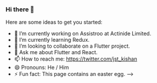 ### Hi there 👋



Here are some ideas to get you started:

- 🔭 I’m currently working on Assistroo at Actinide Limited.
- 🌱 I’m currently learning Redux.
- 👯 I’m looking to collaborate on a Flutter project.
- 💬 Ask me about Flutter and React.
- 📫 How to reach me: https://twitter.com/jst_kishan
- 😄 Pronouns: He / Him
- ⚡ Fun fact: This page contains an easter egg.
-->

